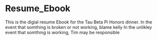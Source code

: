 # Resume_Ebook
This is the digial resume Ebook for the Tau Beta Pi Honors dinner. In the event that somthing is broken or not working, blame kelly In the unlikley event that somthing is working, Tim may be responsible
